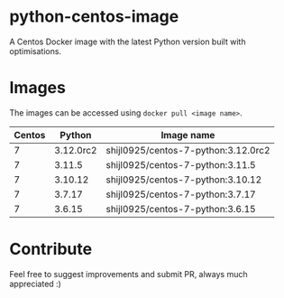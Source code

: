# python-centos-image

A Centos Docker image with the latest Python version built with optimisations.

# Images

The images can be accessed using `docker pull <image name>`.

| Centos   | Python    | Image name                              |
| -------- | --------- | --------------------------------------- |
|    7     | 3.12.0rc2 | shijl0925/centos-7-python:3.12.0rc2     |
|    7     | 3.11.5    | shijl0925/centos-7-python:3.11.5        |
|    7     | 3.10.12   | shijl0925/centos-7-python:3.10.12       |
|    7     | 3.7.17    | shijl0925/centos-7-python:3.7.17        |
|    7     | 3.6.15    | shijl0925/centos-7-python:3.6.15        |

# Contribute

Feel free to suggest improvements and submit PR, always much appreciated :)
